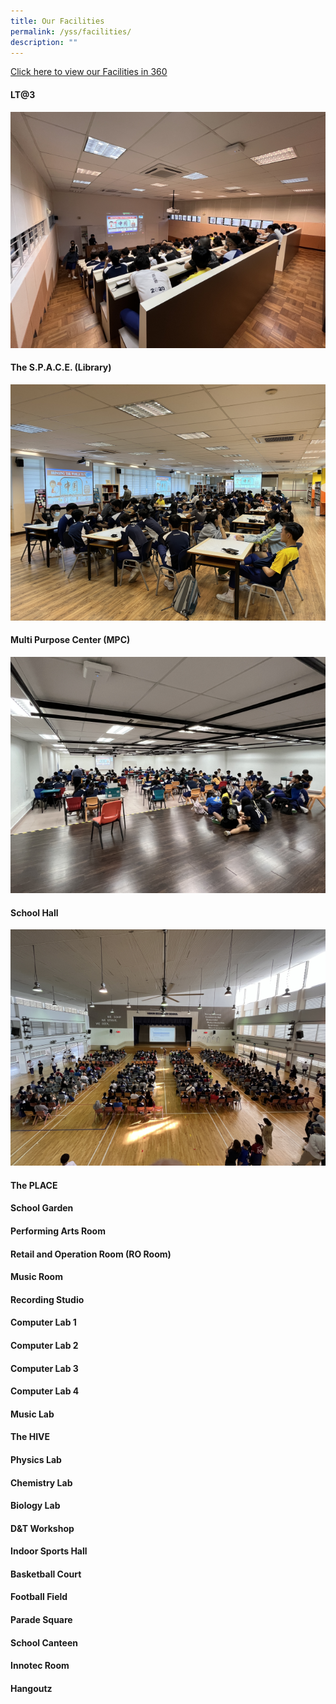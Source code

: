 ```yaml
---
title: Our Facilities
permalink: /yss/facilities/
description: ""
---
```

[Click here to view our Facilities in 360](https://kuula.co/share/collection/7PDqZ?logo=1&info=1&fs=1&vr=0&sd=1&thumbs=1)

#### LT@3

![](/images/YSS/LT@3.png)

#### The S.P.A.C.E. (Library)
![](/images/YSS/Library.png)

#### Multi Purpose Center (MPC)
![](/images/YSS/MPC.png)

#### School Hall
![](/images/YSS/SchoolHall.png)


#### The PLACE


#### School Garden



#### Performing Arts Room


#### Retail and Operation Room (RO Room)

#### Music Room


#### Recording Studio



#### Computer Lab 1


#### Computer Lab 2


#### Computer Lab 3


#### Computer Lab 4


#### Music Lab


#### The HIVE


#### Physics Lab


#### Chemistry Lab


#### Biology Lab


#### D&T Workshop


#### Indoor Sports Hall


#### Basketball Court


#### Football Field


#### Parade Square


#### School Canteen


#### Innotec Room


#### Hangoutz